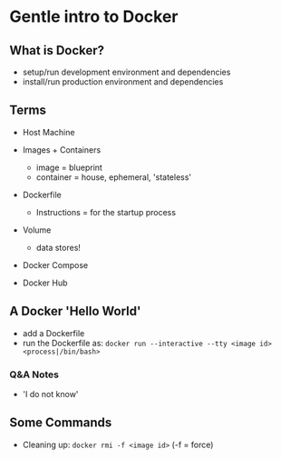 # Gentle intro to Docker

## What is Docker?

- setup/run development environment and dependencies
- install/run production environment and dependencies

## Terms

- Host Machine

- Images + Containers
  - image = blueprint
  - container = house, ephemeral, 'stateless'

- Dockerfile
  - Instructions = for the startup process

- Volume
  - data stores!

- Docker Compose
- Docker Hub

## A Docker 'Hello World'

- add a Dockerfile
- run the Dockerfile as: `docker run --interactive --tty <image id> <process|/bin/bash>`

### Q&A Notes

- 'I do not know'

## Some Commands

- Cleaning up: `docker rmi -f <image id>` (-f = force)